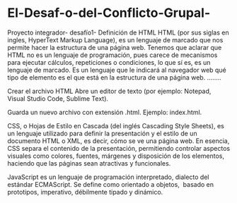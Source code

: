 # El-Desaf-o-del-Conflicto-Grupal-
Proyecto integrador- desafío1-
Definición de HTML
HTML (por sus siglas en ingles, HyperText Markup Language), es un lenguaje de marcado que nos permite hacer la estructura de una página web. Tenemos que aclarar que HTML no es un lenguaje de programación, pues carece de mecanismos para ejecutar cálculos, repeticiones o condiciones, lo que sí es, es un lenguaje de marcado. Es un lenguaje que le indicará al navegador web qué tipo de elemento es el que está en la estructura de una página web.
........

 Crear el archivo HTML
Abre un editor de texto (por ejemplo: Notepad, Visual Studio Code, Sublime Text).

Guarda un nuevo archivo con extensión .html.
Ejemplo: index.html.


CSS, o Hojas de Estilo en Cascada (del inglés Cascading Style Sheets), es un lenguaje utilizado para definir la presentación y el estilo de un documento HTML o XML, es decir, cómo se ve una página web. En esencia, CSS separa el contenido de la presentación, permitiendo controlar aspectos visuales como colores, fuentes, márgenes y disposición de los elementos, haciendo que las páginas sean atractivas y funcionales. 


JavaScript es un lenguaje de programación interpretado, dialecto del estándar ECMAScript. Se define como orientado a objetos, ​ basado en prototipos, imperativo, débilmente tipado y dinámico.